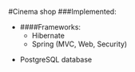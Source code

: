 #Cinema shop
###Implemented:
*   ####Frameworks:
    -   Hibernate
    -   Spring (MVC, Web, Security)
-   PostgreSQL database